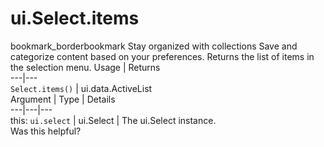  
#  ui.Select.items
bookmark_borderbookmark Stay organized with collections  Save and categorize content based on your preferences.
Returns the list of items in the selection menu.
Usage | Returns  
---|---  
`Select.items()` | ui.data.ActiveList  
Argument | Type | Details  
---|---|---  
this: `ui.select` | ui.Select | The ui.Select instance.  
Was this helpful?
